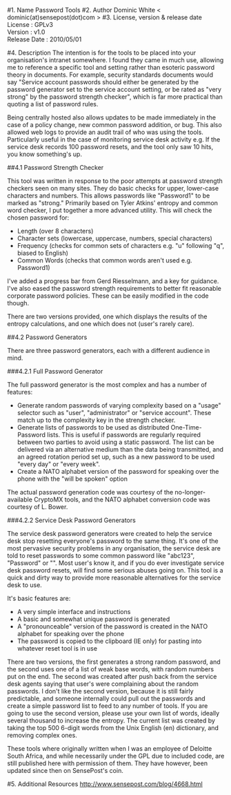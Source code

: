 #1. Name
Password Tools
#2. Author
Dominic White < dominic(at)sensepost(dot)com >
#3. License, version & release date
License : GPLv3   
Version : v1.0   
Release Date : 2010/05/01

#4. Description 
The intention is for the tools to be placed into your organisation's intranet somewhere. I found they came in much use, allowing me to reference a specific tool and setting rather than esoteric password theory in documents. For example, security standards documents would say "Service account passwords should either be generated by the password generator set to the service account setting, or be rated as "very strong" by the password strength checker", which is far more practical than quoting a list of password rules.

Being centrally hosted also allows updates to be made immediately in the case of a policy change, new common password addition, or bug. This also allowed web logs to provide an audit trail of who was using the tools. Particularly useful in the case of monitoring service desk activity e.g. If the service desk records 100 password resets, and the tool only saw 10 hits, you know something's up.

##4.1 Password Strength Checker

This tool was written in response to the poor attempts at password strength checkers seen on many sites. They do basic checks for upper, lower-case characters and numbers. This allows passwords like "Password1" to be marked as "strong." Primarily based on Tyler Atkins' entropy and common word checker, I put together a more advanced utility. This will check the chosen password for:

* Length (over 8 characters)
* Character sets (lowercase, uppercase, numbers, special characters)
* Frequency (checks for common sets of characters e.g. "u" following "q", biased to English)
* Common Words (checks that common words aren't used e.g. Password1)

I've added a progress bar from Gerd Riesselmann, and a key for guidance. I've also eased the password strength requirements to better fit reasonable corporate password policies. These can be easily modified in the code though.

There are two versions provided, one which displays the results of the entropy calculations, and one which does not (user's rarely care).

##4.2 Password Generators

There are three password generators, each with a different audience in mind.

###4.2.1 Full Password Generator

The full password generator is the most complex and has a number of features:

* Generate random passwords of varying complexity based on a "usage" selector such as "user", "administrator" or "service account". These match up to the complexity key in the strength checker.
* Generate lists of passwords to be used as distributed One-Time-Password lists. This is useful if passwords are regularly required between two parties to avoid using a static password. The list can be delivered via an alternative medium than the data being transmitted, and an agreed rotation period set up, such as a new password to be used "every day" or "every week".
* Create a NATO alphabet version of the password for speaking over the phone with the "will be spoken" option

The actual password generation code was courtesy of the no-longer-available CryptoMX tools, and the NATO alphabet conversion code was courtesy of L. Bower.

###4.2.2 Service Desk Password Generators

The service desk password generators were created to help the service desk stop resetting everyone's password to the same thing. It's one of the most pervasive security problems in any organisation, the service desk are told to reset passwords to some common password like "abc123", "Password<x>" or "<username>". Most user's know it, and if you do ever investigate service desk password resets, will find some serious abuses going on. This tool is a quick and dirty way to provide more reasonable alternatives for the service desk to use.

It's basic features are:

* A very simple interface and instructions
* A basic and somewhat unique password is generated
* A "pronounceable" version of the password is created in the NATO alphabet for speaking over the phone
* The password is copied to the clipboard (IE only) for pasting into whatever reset tool is in use

There are two versions, the first generates a strong random password, and the second uses one of a list of weak base words, with random numbers put on the end. The second was created after push back from the service desk agents saying that user's were complaining about the random passwords. I don't like the second version, because it is still fairly predictable, and someone internally could pull out the passwords and create a simple password list to feed to any number of tools. If you are going to use the second version, please use your own list of words, ideally several thousand to increase the entropy. The current list was created by taking the top 500 6-digit words from the Unix English (en) dictionary, and removing complex ones.

These tools where originally written when I was an employee of Deloitte South Africa, and while necessarily under the GPL due to included code, are still published here with permission of them. They have however, been updated since then on SensePost's coin.

#5. Additional Resources 
http://www.sensepost.com/blog/4668.html

